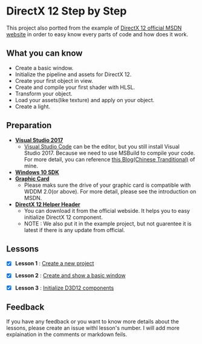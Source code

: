 # DirectX 12 Step by Step

This project also portted from the example of [DirectX 12 official MSDN website] in order to easy know every parts of code and how does it work.

## What you can know

 - Create a basic window.
 - Initialize the pipeline and assets for DirectX 12.
 - Create your first object in view.
 - Create and compile your first shader with HLSL.
 - Transform your object.
 - Load your assets(like texture) and apply on your object.
 - Create a light.

## Preparation
 - **[Visual Studio 2017]**
    - [Visual Studio Code] can be the editor, but you still install Visual Studio 2017. Because we need to use MSBuild to compile your code. For more detail, you can reference [this Blog(Chinese Tranditional)] of mine.
- **[Windows 10 SDK]**
- **[Graphic Card]**
    - Please maks sure the drive of your graphic card is compatible with WDDM 2.0(or above).  For more detail, please see the introduction on MSDN.
- **[DirectX 12 Helper Header]**
    - You can download it from the official webside. It helps you to easy initialize DirectX 12 component.
    - NOTE :  We also put it in the example project, but not guarentee it is latest if there is any update from official.

## Lessons
 - [X] **Lesson 1** : [Create a new project](https://github.com/kw0006667/DirectX12-StepByStep/wiki/Create-a-new-project)
 - [X] **Lesson 2** : [Create and show a basic window](https://github.com/kw0006667/DirectX12-StepByStep/wiki/Create-and-show-a-basic-window)
 - [X] **Lesson 3** : [Initialize D3D12 components](https://github.com/kw0006667/DirectX12-StepByStep/wiki/Initialize-D3D12-components)


## Feedback
If you have any feedback or you want to know more details about the lessons, please create an issue withl lesson's number. I will add more explaination in the comments or markdown feils.


[DirectX 12 official MSDN website]: <https://msdn.microsoft.com/en-us/library/windows/desktop/mt186624(v=vs.85).aspx>
[Visual Studio 2017]: <https://www.visualstudio.com/downloads/>
[Visual Studio Code]: <https://code.visualstudio.com/>
[this blog(Chinese Tranditional)]: <https://kw0006667.wordpress.com/2017/01/31/%e9%80%8f%e9%81%8e-msbuild-%e5%9c%a8-visual-studio-code-%e7%b7%a8%e8%bc%af%e5%9f%b7%e8%a1%8c-cc/>
[Windows 10 SDK]: <https://developer.microsoft.com/en-us/windows/downloads/windows-10-sdk>
[Graphic Card]: <https://msdn.microsoft.com/en-us/library/windows/desktop/dn899118(v=vs.85).aspx>
[DirectX 12 Helper Header]: <https://msdn.microsoft.com/en-us/library/windows/desktop/dn708058(v=vs.85).aspx>